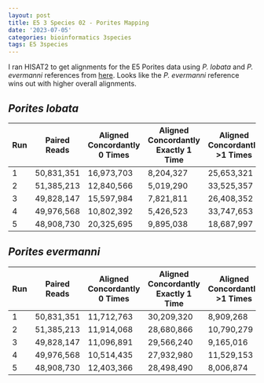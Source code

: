 ```yaml
---
layout: post
title: E5 3 Species 02 - Porites Mapping
date: '2023-07-05'
categories: bioinformatics 3species
tags: E5 3species
---
```


I ran HISAT2 to get alignments for the E5 Porites data using _P. lobata_ and _P. evermanni_ references from [here](https://www.genoscope.cns.fr/corals/genomes.html). Looks like the _P. evermanni_ reference wins out with higher overall alignments.

## _Porites lobata_

| Run | Paired Reads | Aligned Concordantly 0 Times | Aligned Concordantly Exactly 1 Time | Aligned Concordantly >1 Times | Aligned Discordantly 1 Time | Overall Alignment Rate |
|-----|--------------|------------------------------|-------------------------------------|-------------------------------|----------------------------|-----------------------|
| 1   | 50,831,351   | 16,973,703                   | 8,204,327                          | 25,653,321                    | 510,835                    | 73.58%                |
| 2   | 51,385,213   | 12,840,566                   | 5,019,290                          | 33,525,357                    | 327,247                    | 79.12%                |
| 3   | 49,828,147   | 15,597,984                   | 7,821,811                          | 26,408,352                    | 440,009                    | 74.77%                |
| 4   | 49,976,568   | 10,802,392                   | 5,426,523                          | 33,747,653                    | 349,808                    | 82.63%                |
| 5   | 48,908,730   | 20,325,695                   | 9,895,038                          | 18,687,997                    | 609,205                    | 67.15%                |


## _Porites evermanni_

| Run | Paired Reads | Aligned Concordantly 0 Times | Aligned Concordantly Exactly 1 Time | Aligned Concordantly >1 Times | Aligned Discordantly 1 Time | Overall Alignment Rate |
|-----|--------------|------------------------------|-------------------------------------|-------------------------------|----------------------------|-----------------------|
| 1   | 50,831,351   | 11,712,763                   | 30,209,320                          | 8,909,268                     | 2,145,413                  | 86.40%                |
| 2   | 51,385,213   | 11,914,068                   | 28,680,866                          | 10,790,279                    | 2,306,668                  | 87.10%                |
| 3   | 49,828,147   | 11,096,891                   | 29,566,240                          | 9,165,016                     | 1,929,423                  | 85.96%                |
| 4   | 49,976,568   | 10,514,435                   | 27,932,980                          | 11,529,153                    | 2,532,283                  | 89.07%                |
| 5   | 48,908,730   | 12,403,366                   | 28,498,490                          | 8,006,874                     | 2,215,956                  | 84.18%                |





